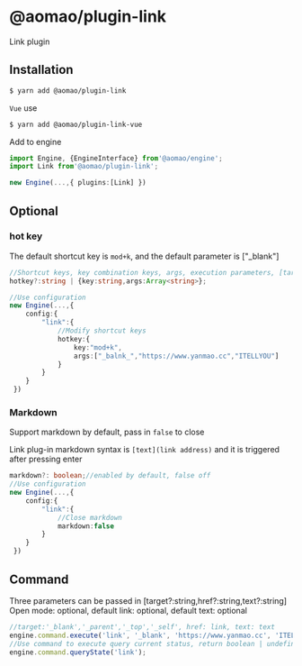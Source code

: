 # @aomao/plugin-link

Link plugin

## Installation

```bash
$ yarn add @aomao/plugin-link
```

`Vue` use

```bash
$ yarn add @aomao/plugin-link-vue
```

Add to engine

```ts
import Engine, {EngineInterface} from'@aomao/engine';
import Link from'@aomao/plugin-link';

new Engine(...,{ plugins:[Link] })
```

## Optional

### hot key

The default shortcut key is `mod+k`, and the default parameter is ["_blank"]

```ts
//Shortcut keys, key combination keys, args, execution parameters, [target?:string,href?:string,text?:string] Open mode: optional, default link: optional, default text: optional
hotkey?:string | {key:string,args:Array<string>};

//Use configuration
new Engine(...,{
    config:{
        "link":{
            //Modify shortcut keys
            hotkey:{
                key:"mod+k",
                args:["_balnk_","https://www.yanmao.cc","ITELLYOU"]
            }
        }
    }
 })
```

### Markdown

Support markdown by default, pass in `false` to close

Link plug-in markdown syntax is `[text](link address)` and it is triggered after pressing enter

```ts
markdown?: boolean;//enabled by default, false off
//Use configuration
new Engine(...,{
    config:{
        "link":{
            //Close markdown
            markdown:false
        }
    }
 })
```

## Command

Three parameters can be passed in [target?:string,href?:string,text?:string] Open mode: optional, default link: optional, default text: optional

```ts
//target:'_blank','_parent','_top','_self', href: link, text: text
engine.command.execute('link', '_blank', 'https://www.yanmao.cc', 'ITELLYOU');
//Use command to execute query current status, return boolean | undefined
engine.command.queryState('link');
```

